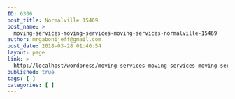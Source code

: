 ```yaml
---
ID: 6306
post_title: Normalville 15469
post_name: >
  moving-services-moving-services-moving-services-normalville-15469
author: mrgabonijeff@gmail.com
post_date: 2018-03-28 01:46:54
layout: page
link: >
  http://localhost/wordpress/moving-services-moving-services-moving-services-normalville-15469/
published: true
tags: [ ]
categories: [ ]
---
```

